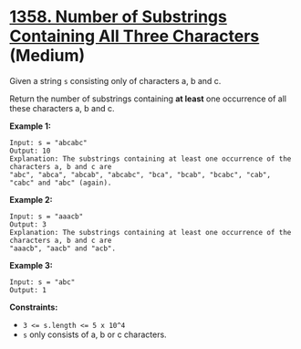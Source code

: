 # [1358. Number of Substrings Containing All Three Characters][link] (Medium)

[link]: https://leetcode.com/problems/number-of-substrings-containing-all-three-characters/

Given a string `s` consisting only of characters a, b and c.

Return the number of substrings containing **at least** one occurrence of all these characters a, b
and c.

**Example 1:**

```
Input: s = "abcabc"
Output: 10
Explanation: The substrings containing at least one occurrence of the characters a, b and c are
"abc", "abca", "abcab", "abcabc", "bca", "bcab", "bcabc", "cab", "cabc" and "abc" (again).
```

**Example 2:**

```
Input: s = "aaacb"
Output: 3
Explanation: The substrings containing at least one occurrence of the characters a, b and c are
"aaacb", "aacb" and "acb".
```

**Example 3:**

```
Input: s = "abc"
Output: 1
```

**Constraints:**

- `3 <= s.length <= 5 x 10^4`
- `s` only consists of a, b or c characters.
